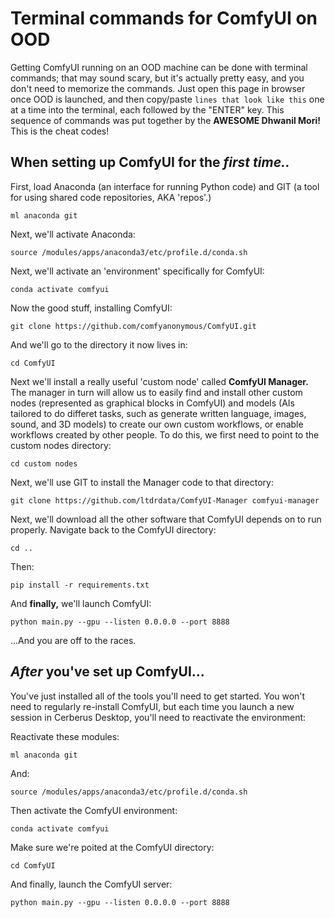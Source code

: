# Terminal commands for ComfyUI on OOD
Getting ComfyUI running on an OOD machine can be done with terminal commands; that may sound scary, but it's actually pretty easy, and you don't need to memorize the commands. Just open this page in browser once OOD is launched, and then copy/paste `lines that look like this` one at a time into the terminal, each followed by the "ENTER" key. This sequence of commands was put together by the **AWESOME Dhwanil Mori!** This is the cheat codes!

## When setting up ComfyUI for the *first time..*
First, load Anaconda (an interface for running Python code) and GIT (a tool for using shared code repositories, AKA 'repos'.)

```
ml anaconda git
```

Next, we'll activate Anaconda:

```
source /modules/apps/anaconda3/etc/profile.d/conda.sh
```

Next, we'll activate an 'environment' specifically for ComfyUI:

```
conda activate comfyui
```

Now the good stuff, installing ComfyUI:

```
git clone https://github.com/comfyanonymous/ComfyUI.git
```

And we'll go to the directory it now lives in:

```
cd ComfyUI
```

Next we'll install a really useful 'custom node' called **ComfyUI Manager.** The manager in turn will allow us to easily find and install other custom nodes (represented as graphical blocks in ComfyUI) and models (AIs tailored to do differet tasks, such as generate written language, images, sound, and 3D models) to create our own custom workflows, or enable workflows created by other people. To do this, we first need to point to the custom nodes directory:

```
cd custom nodes
```

Next, we'll use GIT to install the Manager code to that directory:

```
git clone https://github.com/ltdrdata/ComfyUI-Manager comfyui-manager
```

Next, we'll download all the other software that ComfyUI depends on to run properly. Navigate back to the ComfyUI directory:

```
cd ..
```

Then:

```
pip install -r requirements.txt
```

And **finally,** we'll launch ComfyUI:

```
python main.py --gpu --listen 0.0.0.0 --port 8888
```

...And you are off to the races.

## *After* you've set up ComfyUI...
You've just installed all of the tools you'll need to get started. You won't need to regularly re-install ComfyUI, but each time you launch a new session in Cerberus Desktop, you'll need to reactivate the environment:

Reactivate these modules:

```
ml anaconda git
```

And:

```
source /modules/apps/anaconda3/etc/profile.d/conda.sh
```

Then activate the ComfyUI environment:

```
conda activate comfyui
```

Make sure we're poited at the ComfyUI directory:

```
cd ComfyUI
```

And finally, launch the ComfyUI server:

```
python main.py --gpu --listen 0.0.0.0 --port 8888
```
